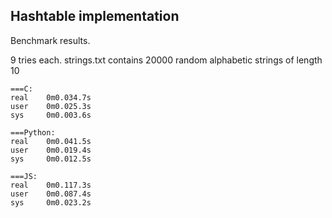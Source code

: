 Hashtable implementation
------------------------
Benchmark results.

9 tries each. strings.txt contains 20000 random alphabetic strings of length 10

```
===C:
real    0m0.034.7s
user    0m0.025.3s
sys     0m0.003.6s
```

```
===Python:
real    0m0.041.5s
user    0m0.019.4s
sys     0m0.012.5s
```

```
===JS:
real    0m0.117.3s
user    0m0.087.4s
sys     0m0.023.2s
```
